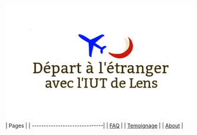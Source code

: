 ![Logo Projet](/uploads/logo-projet.png "Logo Projet")
| Pages        |
| ------------------------------|
| [FAQ](/faq) |
| [Temoignage](/temoignage) |
| [About](/about)  |
